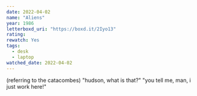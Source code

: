 ```yaml
---
date: 2022-04-02
name: "Aliens"
year: 1986
letterboxd_uri: "https://boxd.it/2Iyo13"
rating: 
rewatch: Yes
tags:
  - desk
  - laptop
watched_date: 2022-04-02
---
```


(referring to the catacombes) "hudson, what is that?"
"you tell me, man, i just work here!"
